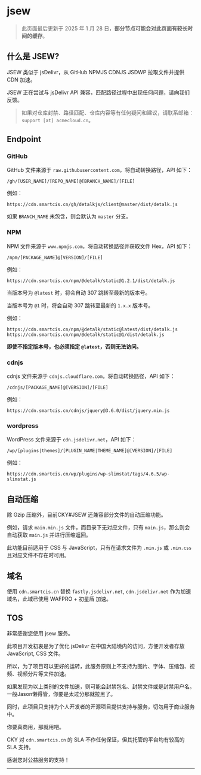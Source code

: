 # jsew

> 此页面最后更新于 2025 年 1 月 28 日，**部分节点可能会对此页面有较长时间的缓存**。

## 什么是 JSEW?

JSEW 类似于 jsDelivr，从 GitHub NPMJS CDNJS JSDWP 拉取文件并提供 CDN 加速。

JSEW 正在尝试与 jsDelivr API 兼容，匹配路径过程中出现任何问题，请向我们反馈。

> 如果对仓库封禁、路径匹配、仓库内容等有任何疑问和建议，请联系邮箱：`support [at] acmecloud.cn`。

## Endpoint


### GitHub

GitHub 文件来源于 `raw.githubusercontent.com`，将自动转换路径，API 如下：

```
/gh/[USER_NAME]/[REPO_NAME]@[BRANCH_NAME]/[FILE]
```

例如：

```
https://cdn.smartcis.cn/gh/detalkjs/client@master/dist/detalk.js
```

如果 `BRANCH_NAME` 未包含，则会默认为 `master` 分支。

### NPM

NPM 文件来源于 `www.npmjs.com`，将自动转换路径并获取文件 Hex，API 如下：

```
/npm/[PACKAGE_NAME]@[VERSION]/[FILE]
```

例如：

```
https://cdn.smartcis.cn/npm/@detalk/static@1.2.1/dist/detalk.js
```

当版本号为 `@latest` 时，将会自动 307 跳转至最新的版本号。

当版本号为 `@1` 时，将会自动 307 跳转至最新的 `1.x.x` 版本号。

例如：

```
https://cdn.smartcis.cn/npm/@detalk/static@latest/dist/detalk.js
https://cdn.smartcis.cn/npm/@detalk/static@1/dist/detalk.js
```


**即使不指定版本号，也必须指定 `@latest`，否则无法访问。**

### cdnjs

cdnjs 文件来源于 `cdnjs.cloudflare.com`，将自动转换路径，API 如下：

```
/cdnjs/[PACKAGE_NAME]@[VERSION]/[FILE]
```

例如：

```
https://cdn.smartcis.cn/cdnjs/jquery@3.6.0/dist/jquery.min.js
```

### wordpress

WordPress 文件来源于 `cdn.jsdelivr.net`，API 如下：

```
/wp/[plugins|themes]/[PLUGIN_NAME|THEME_NAME]@[VERSION]/[FILE]
```

例如：

```
https://cdn.smartcis.cn/wp/plugins/wp-slimstat/tags/4.6.5/wp-slimstat.js
```

## 自动压缩

除 Gzip 压缩外，目前CKY#JSEW 还兼容部分文件的自动压缩功能。

例如，请求 `main.min.js` 文件，而目录下无对应文件，只有 `main.js`，那么则会自动获取 `main.js` 并进行压缩返回。

此功能目前适用于 CSS 与 JavaScript，只有在请求文件为 `.min.js` 或 `.min.css` 且对应文件不存在时可用。


## 域名

使用 `cdn.smartcis.cn` 替换 `fastly.jsdelivr.net`, `cdn.jsdelivr.net` 作为加速域名，此域已使用 WAFPRO + 初星盾 加速。

## TOS

非常感谢您使用 jsew 服务。

此项目开发初衷是为了优化 jsDelivr 在中国大陆境内的访问，方便开发者存放 JavaScript, CSS 文件。

所以，为了项目可以更好的运转，此服务原则上不支持为图片、字体、压缩包、视频、视频分片等文件加速。

如果发现为以上类别的文件加速，则可能会封禁包名、封禁文件或是封禁用户名。一般Jason懒得管，你要是太过分那就拉黑了。

同时，此项目只支持为个人开发者的开源项目提供支持与服务，切勿用于商业服务中。

你要真商用，那就用吧。

CKY 对 `cdn.smartcis.cn` 的 SLA 不作任何保证，但其托管的平台均有较高的 SLA 支持。

感谢您对公益服务的支持！

---
